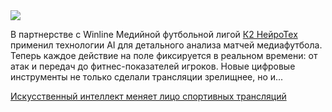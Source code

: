 <!--2025-05-20 13:10:43-->
<div class="yb">
  <div class="rss habr"><img src="https://habrastorage.org/getpro/habr/upload_files/aaf/e3e/0cc/aafe3e0cc91917570839f7ffddf97c4d.png" /><p>В партнерстве с Winline Медийной футбольной лигой <a href="https://neuro.k2.tech/">К2 НейроТех</a> применил&nbsp;технологии AI&nbsp;для детального анализа&nbsp;матчей медиафутбола. Теперь каждое действие на поле фиксируется в реальном времени: от атак и передач до фитнес-показателей игроков. Новые цифровые инструменты не только сделали трансляции зрелищнее, но и... <p class="titl"><a href="https://habr.com/ru/companies/k2tech/news/911146/?utm_source=habrahabr&utm_medium=rss&utm_campaign=911146">Искусственный интеллект меняет лицо спортивных трансляций</a></p></div>
</div>
